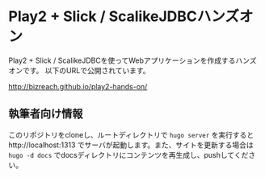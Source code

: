 # Play2 + Slick / ScalikeJDBCハンズオン

Play2 + Slick / ScalikeJDBCを使ってWebアプリケーションを作成するハンズオンです。
以下のURLで公開されています。

http://bizreach.github.io/play2-hands-on/

## 執筆者向け情報

このリポジトリをcloneし、ルートディレクトリで `hugo server` を実行すると http://localhost:1313 でサーバが起動します。また、サイトを更新する場合は `hugo -d docs` でdocsディレクトリにコンテンツを再生成し、pushしてください。

